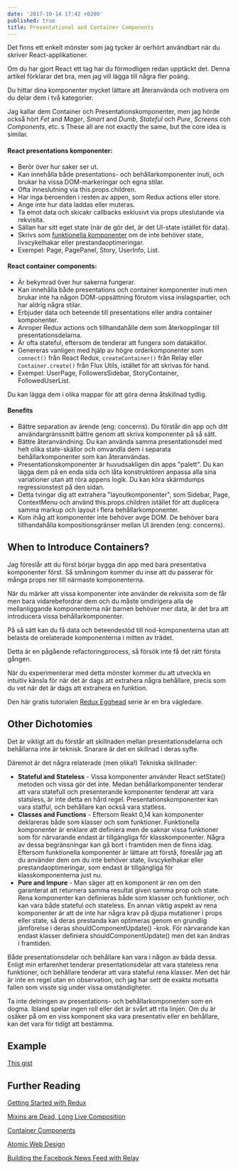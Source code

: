 ```yaml
---
date: '2017-10-14 17:42 +0200'
published: true
title: Presentational and Container Components
---
```

Det finns ett enkelt mönster som jag tycker är oerhört användbart när du skriver React-applikationer.

Om du har gjort React ett tag har du förmodligen redan upptäckt det. Denna artikel förklarar det bra, men jag vill lägga till några fler poäng.

Du hittar dina komponenter mycket lättare att återanvända och motivera om du delar dem i två kategorier.

Jag kallar dem Container och Presentationskomponenter, men jag hörde också hört *Fet* and *Mager*, *Smart* and *Dumb*, *Stateful* och *Pure*, *Screens* coh  *Components*, etc.
s
These all are not exactly the same, but the core idea is similar.

#### React presentations komponenter:

* Berör över hur saker ser ut.
* Kan innehålla både presentations- och behållarkomponenter inuti, och brukar ha vissa DOM-markeringar och egna stilar.
* Ofta inneslutning via this.props.children.
* Har inga beroenden i resten av appen, som Redux actions eller store.
* Ange inte hur data laddas eller muteras.
* Ta emot data och skicakr callbacks exklusivt via props uteslutande via rekvisita.
* Sällan har sitt eget state (när de gör det, är det UI-state istället för data).
* Skrivs som [funktionella komponenter](http://developer.wimse.se/2017/stateless-functional-components/) om de inte behöver state, livscykelhakar eller prestandaoptimeringar.
* Exempel: Page, PagePanel, Story, UserInfo, List.

#### React container components:

* Är bekymrad över hur sakerna fungerar.
* Kan innehålla både presentations och container komponenter inuti men brukar inte ha någon DOM-uppsättning förutom vissa inslagspartier, och har aldrig några stilar.
* Erbjuder data och beteende till presentations eller andra container komponenter.
* Anroper Redux actions och tillhandahålle dem som återkopplingar till presentationsdelarna.
* Är ofta stateful, eftersom de tenderar att fungera som datakällor.
* Genereras vanligen med hjälp av högre orderkomponenter som `connect()` från React Redux, `createContainer()` från Relay eller `Container.create()` från Flux Utils, istället för att skrivas för hand.
* Exempel: UserPage, FollowersSidebar, StoryContainer, FollowedUserList.

Du kan lägga dem i olika mappar för att göra denna åtskillnad tydlig.

#### Benefits

* Bättre separation av ärende (eng: concerns). Du förstår din app och ditt användargränssnitt bättre genom att skriva komponenter på så sätt.
* Bättre återanvändning. Du kan använda samma presentationsdel med helt olika state-skällor och omvandla dem i separata behållarkomponenter som kan återanvändas.
* Presentationskomponenter är huvudsakligen din apps "palett". Du kan lägga dem på en enda sida och låta konstruktören anpassa alla sina variationer utan att röra appens logik. Du kan köra skärmdumps regressionstest på den sidan.
* Detta tvingar dig att extrahera "layoutkomponenter", som Sidebar, Page, ContextMenu och använd this.props.children istället för att duplicera samma markup och layout i flera behållarkomponenter.
* Kom ihåg att komponenter inte behöver avge DOM. De behöver bara tillhandahålla kompositionsgränser mellan UI ärenden (eng: concerns).

## When to Introduce Containers?

Jag föreslår att du först börjar bygga din app med bara presentativa komponenter först. Så småningom kommer du inse att du passerar för många props ner till närmaste komponenterna.

När du märker att vissa komponenter inte använder de rekvisita som de får men bara vidarebefordrar dem och du måste omdirigera alla de mellanliggande komponenterna när barnen behöver mer data, är det bra att introducera vissa behållarkomponenter.

På så sätt kan du få data och beteendestöd till nod-komponenterna utan att belasta de orelaterade komponenterna i mitten av trädet.

Detta är en pågående refactoringprocess, så försök inte få det rätt första gången.

När du experimenterar med detta mönster kommer du att utveckla en intuitiv känsla för när det är dags att extrahera några behållare, precis som du vet när det är dags att extrahera en funktion.

Den här gratis tutorialen [Redux Egghead](https://egghead.io/courses/getting-started-with-redux) serie är en bra vägledare.

## Other Dichotomies

Det är viktigt att du förstår att skillnaden mellan presentationsdelarna och behållarna inte är teknisk. Snarare är det en skillnad i deras syfte.

Däremot är det några relaterade (men olika!) Tekniska skillnader:

* **Stateful and Stateless** - Vissa komponenter använder React setState() metoden och vissa gör det inte. Medan behållarkomponenter tenderar att vara statefull och presenterande komponenter tenderar att vara statsless, är inte detta en hård regel. Presentationskomponenter kan vara statful, och behållare kan också vara statless.
* **Classes and Functions** - Eftersom Reakt 0,14 kan komponenter deklareras både som klasser och som funktioner. Funktionella komponenter är enklare att definiera men de saknar vissa funktioner som för närvarande endast är tillgängliga för klasskomponenter. Några av dessa begränsningar kan gå bort i framtiden men de finns idag. Eftersom funktionella komponenter är lättare att förstå, föreslår jag att du använder dem om du inte behöver state, livscykelhakar eller prestandaoptimeringar, som endast är tillgängliga för klasskomponenterna just nu.
* **Pure and Impure** - Man säger att en komponent är ren om den garanterat att returnera samma resultat given samma prop och state. Rena komponenter kan definieras både som klasser och funktioner, och kan vara både stateful och stateless. En annan viktig aspekt av rena komponenter är att de inte har några krav på djupa mutationer i props eller state, så deras prestanda kan optimeras genom en grundlig jämförelse i deras shouldComponentUpdate() -krok. För närvarande kan endast klasser definiera shouldComponentUpdate() men det kan ändras i framtiden.

Både presentationsdelar och behållare kan vara i någon av bäda dessa. Enligt min erfarenhet tenderar presentationsdelar att vara stateless rena funktioner, och behållare tenderar att vara stateful rena klasser. Men det här är inte en regel utan en observation, och jag har sett de exakta motsatta fallen som visste sig under vissa omständigheter.

Ta inte delningen av presentations- och behållarkomponenten som en dogma. Ibland spelar ingen roll eller det är svårt att rita linjen. Om du är osäker på om en viss komponent ska vara presentativ eller en behållare, kan det vara för tidigt att bestämma.

## Example

[This gist](https://gist.github.com/chantastic/fc9e3853464dffdb1e3c)

## Further Reading

[Getting Started with Redux](https://egghead.io/courses/getting-started-with-redux)

[Mixins are Dead, Long Live Composition](https://medium.com/@dan_abramov/mixins-are-dead-long-live-higher-order-components-94a0d2f9e750)

[Container Components](https://medium.com/@learnreact/container-components-c0e67432e005)

[Atomic Web Design](http://bradfrost.com/blog/post/atomic-web-design/)

[Building the Facebook News Feed with Relay](http://facebook.github.io/react/blog/2015/03/19/building-the-facebook-news-feed-with-relay.html)
